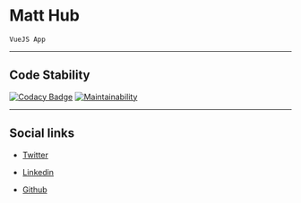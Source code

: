 # Matt Hub

    VueJS App

---

## Code Stability

[![Codacy Badge](https://app.codacy.com/project/badge/Grade/60c62b71dfb844a4b3cc109ccb08926b)](https://app.codacy.com/gh/Matthias-Geslin/main/dashboard?utm_source=gh&utm_medium=referral&utm_content=&utm_campaign=Badge_grade) [![Maintainability](https://api.codeclimate.com/v1/badges/2ca8ff8bf3f92697b9cc/maintainability)](https://codeclimate.com/github/Matthias-Geslin/main/maintainability)

---

## Social links

  - [Twitter](https://twitter.com/Matthiasgeslin)

  - [Linkedin](https://linkedin.com/in/matthias-geslin)

  - [Github](https://github.com/Matthias-Geslin)
